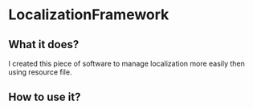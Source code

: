 # LocalizationFramework

## What it does?

I created this piece of software to manage localization more easily then using resource file.

## How to use it?

